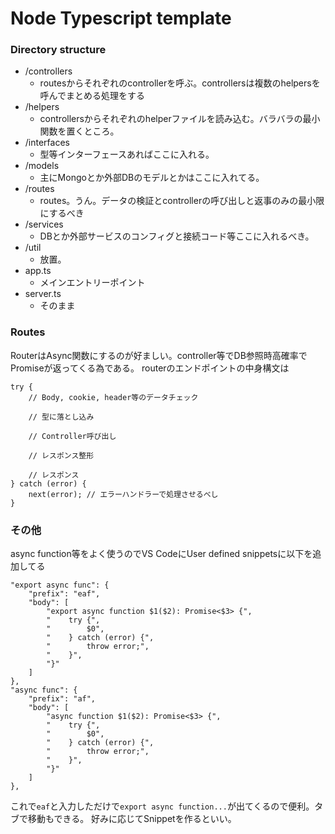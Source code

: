 # Node Typescript template

### Directory structure

- /controllers
  - routesからそれぞれのcontrollerを呼ぶ。controllersは複数のhelpersを呼んでまとめる処理をする
- /helpers
  - controllersからそれぞれのhelperファイルを読み込む。バラバラの最小関数を置くところ。
- /interfaces
  - 型等インターフェースあればここに入れる。
- /models
  - 主にMongoとか外部DBのモデルとかはここに入れてる。
- /routes
  - routes。うん。データの検証とcontrollerの呼び出しと返事のみの最小限にするべき
- /services
  - DBとか外部サービスのコンフィグと接続コード等ここに入れるべき。
- /util
  - 放置。
- app.ts
  - メインエントリーポイント
- server.ts
  - そのまま


### Routes

RouterはAsync関数にするのが好ましい。controller等でDB参照時高確率でPromiseが返ってくる為である。
routerのエンドポイントの中身構文は
```
try {
    // Body, cookie, header等のデータチェック

    // 型に落とし込み

    // Controller呼び出し

    // レスポンス整形

    // レスポンス
} catch (error) {
    next(error); // エラーハンドラーで処理させるべし
}
```

### その他

async function等をよく使うのでVS CodeにUser defined snippetsに以下を追加してる
```
"export async func": {
    "prefix": "eaf",
    "body": [
        "export async function $1($2): Promise<$3> {",
        "    try {",
        "        $0",
        "    } catch (error) {",
        "        throw error;",
        "    }",
        "}"
    ]
},
"async func": {
    "prefix": "af",
    "body": [
        "async function $1($2): Promise<$3> {",
        "    try {",
        "        $0",
        "    } catch (error) {",
        "        throw error;",
        "    }",
        "}"
    ]
},
```

これで`eaf`と入力しただけで`export async function...`が出てくるので便利。タブで移動もできる。
好みに応じてSnippetを作るといい。